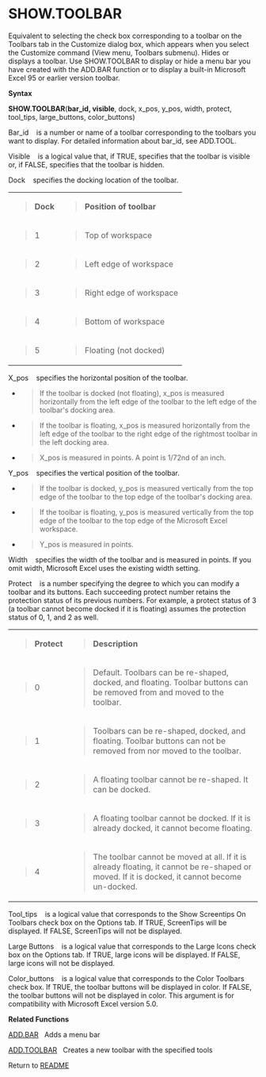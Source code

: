 # SHOW.TOOLBAR

Equivalent to selecting the check box corresponding to a toolbar on the
Toolbars tab in the Customize dialog box, which appears when you select
the Customize command (View menu, Toolbars submenu). Hides or displays a
toolbar. Use SHOW.TOOLBAR to display or hide a menu bar you have created
with the ADD.BAR function or to display a built-in Microsoft Excel 95 or
earlier version toolbar.

**Syntax**

**SHOW.TOOLBAR**(**bar\_id, visible**, dock, x\_pos, y\_pos, width,
protect, tool\_tips, large\_buttons, color\_buttons)

Bar\_id&nbsp;&nbsp;&nbsp;&nbsp;is a number or name of a toolbar
corresponding to the toolbars you want to display. For detailed
information about bar\_id, see ADD.TOOL.

Visible&nbsp;&nbsp;&nbsp;&nbsp;is a logical value that, if TRUE,
specifies that the toolbar is visible or, if FALSE, specifies that the
toolbar is hidden.

Dock&nbsp;&nbsp;&nbsp;&nbsp;specifies the docking location of the
toolbar.

<table>
<tbody>
<tr class="odd">
<td><blockquote>
<p><strong>Dock</strong></p>
</blockquote></td>
<td><blockquote>
<p><strong>Position of toolbar</strong></p>
</blockquote></td>
</tr>
<tr class="even">
<td><blockquote>
<p>1</p>
</blockquote></td>
<td><blockquote>
<p>Top of workspace</p>
</blockquote></td>
</tr>
<tr class="odd">
<td><blockquote>
<p>2</p>
</blockquote></td>
<td><blockquote>
<p>Left edge of workspace</p>
</blockquote></td>
</tr>
<tr class="even">
<td><blockquote>
<p>3</p>
</blockquote></td>
<td><blockquote>
<p>Right edge of workspace</p>
</blockquote></td>
</tr>
<tr class="odd">
<td><blockquote>
<p>4</p>
</blockquote></td>
<td><blockquote>
<p>Bottom of workspace</p>
</blockquote></td>
</tr>
<tr class="even">
<td><blockquote>
<p>5</p>
</blockquote></td>
<td><blockquote>
<p>Floating (not docked)</p>
</blockquote></td>
</tr>
</tbody>
</table>

X\_pos&nbsp;&nbsp;&nbsp;&nbsp;specifies the horizontal position of the
toolbar.

  - > If the toolbar is docked (not floating), x\_pos is measured
    > horizontally from the left edge of the toolbar to the left edge of
    > the toolbar's docking area.

  - > If the toolbar is floating, x\_pos is measured horizontally from
    > the left edge of the toolbar to the right edge of the rightmost
    > toolbar in the left docking area.

  - > X\_pos is measured in points. A point is 1/72nd of an inch.

Y\_pos&nbsp;&nbsp;&nbsp;&nbsp;specifies the vertical position of the
toolbar.

  - > If the toolbar is docked, y\_pos is measured vertically from the
    > top edge of the toolbar to the top edge of the toolbar's docking
    > area.

  - > If the toolbar is floating, y\_pos is measured vertically from the
    > top edge of the toolbar to the top edge of the Microsoft Excel
    > workspace.

  - > Y\_pos is measured in points.


Width&nbsp;&nbsp;&nbsp;&nbsp;specifies the width of the toolbar and is
measured in points. If you omit width, Microsoft Excel uses the existing
width setting.

Protect&nbsp;&nbsp;&nbsp;&nbsp;is a number specifying the degree to
which you can modify a toolbar and its buttons. Each succeeding protect
number retains the protection status of its previous numbers. For
example, a protect status of 3 (a toolbar cannot become docked if it is
floating) assumes the protection status of 0, 1, and 2 as well.

<table>
<tbody>
<tr class="odd">
<td><blockquote>
<p><strong>Protect</strong></p>
</blockquote></td>
<td><blockquote>
<p><strong>Description</strong></p>
</blockquote></td>
</tr>
<tr class="even">
<td><blockquote>
<p>0</p>
</blockquote></td>
<td><blockquote>
<p>Default. Toolbars can be re-shaped, docked, and floating. Toolbar buttons can be removed from and moved to the toolbar.</p>
</blockquote></td>
</tr>
<tr class="odd">
<td><blockquote>
<p>1</p>
</blockquote></td>
<td><blockquote>
<p>Toolbars can be re-shaped, docked, and floating. Toolbar buttons can not be removed from nor moved to the toolbar.</p>
</blockquote></td>
</tr>
<tr class="even">
<td><blockquote>
<p>2</p>
</blockquote></td>
<td><blockquote>
<p>A floating toolbar cannot be re-shaped. It can be docked.</p>
</blockquote></td>
</tr>
<tr class="odd">
<td><blockquote>
<p>3</p>
</blockquote></td>
<td><blockquote>
<p>A floating toolbar cannot be docked. If it is already docked, it cannot become floating.</p>
</blockquote></td>
</tr>
<tr class="even">
<td><blockquote>
<p>4</p>
</blockquote></td>
<td><blockquote>
<p>The toolbar cannot be moved at all. If it is already floating, it cannot be re-shaped or moved. If it is docked, it cannot become un-docked.</p>
</blockquote></td>
</tr>
</tbody>
</table>

Tool\_tips&nbsp;&nbsp;&nbsp;&nbsp;is a logical value that corresponds to
the Show Screentips On Toolbars check box on the Options tab. If TRUE,
ScreenTips will be displayed. If FALSE, ScreenTips will not be
displayed.

Large Buttons&nbsp;&nbsp;&nbsp;&nbsp;is a logical value that corresponds
to the Large Icons check box on the Options tab. If TRUE, large icons
will be displayed. If FALSE, large icons will not be displayed.

Color\_buttons&nbsp;&nbsp;&nbsp;&nbsp;is a logical value that
corresponds to the Color Toolbars check box. If TRUE, the toolbar
buttons will be displayed in color. If FALSE, the toolbar buttons will
not be displayed in color. This argument is for compatibility with
Microsoft Excel version 5.0.

**Related Functions**

[ADD.BAR](ADD.BAR.md)&nbsp;&nbsp;&nbsp;Adds a menu bar

[ADD.TOOLBAR](ADD.TOOLBAR.md)&nbsp;&nbsp;&nbsp;Creates a new toolbar with the specified
tools



Return to [README](README.md)

